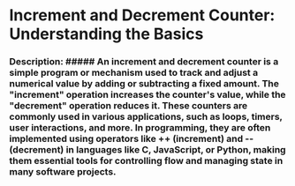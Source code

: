 # Increment and Decrement Counter: Understanding the Basics
### Description: ##### An increment and decrement counter is a simple program or mechanism used to track and adjust a numerical value by adding or subtracting a fixed amount. The "increment" operation increases the counter's value, while the "decrement" operation reduces it. These counters are commonly used in various applications, such as loops, timers, user interactions, and more. In programming, they are often implemented using operators like ++ (increment) and -- (decrement) in languages like C, JavaScript, or Python, making them essential tools for controlling flow and managing state in many software projects.
